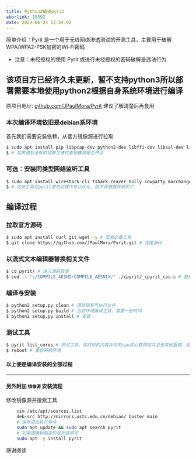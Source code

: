 ```yaml
---
title: Python2编译pyrit
abbrlink: 15592
date: 2024-06-24 12:54:02
---
```

简单介绍：Pyrit 是一个用于无线网络渗透测试的开源工具，主要用于破解WPA/WPA2-PSK加密的Wi-Fi密码
- 注意：未经授权的使用 Pyrit 或进行未经授权的密码破解是违法行为
## 该项目方已经许久未更新，暂不支持python3所以部署需要本地使用python2根据自身系统环境进行编译
原项目地址: [github.com/JPaulMora/Pyrit](https://github.com/JPaulMora/Pyrit) 建议了解清楚后再食用

### 本次编译环境依旧是debian系环境
首先我们需要安装依赖，从官方镜像源进行拉取

``` bash
$ sudo apt install pip libpcap-dev python2-dev libffi-dev libssl-dev libxml2-dev libxslt1-dev zlib1g-dev -y
$ # 如果遇到没有的镜像包请检查镜像源是否齐全
```

### 可选：安装同类型网络监听工具

``` bash
$ sudo apt install wireshark-cli tshark reaver bully cowpatty macchanger hashcat hcxdumptool hcxtools hcxpcaptool -y
$ # 这些工具在pyrit使用过程中可以优化，就不详细展开说明了
```

## 编译过程

### 拉取官方源码

```bash
$ sudo apt install curl git wget -y # 安装必备工具
$ git clone https://github.com/JPaulMora/Pyrit.git # 克隆源码
```

### 以流式文本编辑器替换相关文件

```bash
$ cd pyrit/ # 进入源码目录
$ sed -i "s/COMPILE_AESNI/COMPILE_AESNIX/" ./cpyrit/_cpyrit_cpu.c # 替换相关文件增加稳定性
```

### 编译与安装

``` bash
$ python2 setup.py clean # 清除现有可执行文件
$ python2 setup.py build # 当前环境编译工具，需要一些时间
$ python2 setup.py install # 安装
```

### 测试工具

``` bash
$ pyrit list_cores # 测试工具，如打印的内容与你的cpu核心数相同并且无其他报错，说明安装成功
$ reboot # 重启系统环境
```

#### 以上便是编译安装的全部过程

----

#### 另外附加 ` 镜像源 ` 安装流程

修改镜像源并搜索工具

``` bash
    vim /etc/apt/sources.list
    deb-src http://mirrors.ustc.edu.cn/debian/ buster main
    # 保存退出执行命令
    sudo apt update && sudo apt search pyrit
    # 如果搜索到指定的包安装即可
    sudo apt -y install pyrit
```

感谢阅读